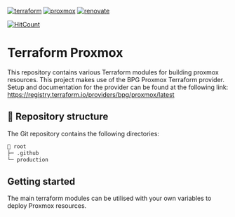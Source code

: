 [![terraform](https://img.shields.io/badge/terraform-purple?style=for-the-badge&logo=terraform)](https://terraform.io/)
[![proxmox](https://img.shields.io/badge/proxmox-orange?style=for-the-badge&logo=proxmox)](https://terraform.io/)
[![renovate](https://img.shields.io/badge/renovate-enabled-brightgreen?style=for-the-badge&logo=renovate)](https://github.com/renovatebot/renovate)

[![HitCount](https://hits.dwyl.com/binary-braids/terraform-proxmox.svg?style=flat-square&show=unique)](http://hits.dwyl.com/binary-braids/terraform-proxmox)

# Terraform Proxmox

This repository contains various Terraform modules for building proxmox resources. This project makes use of the BPG Proxmox Terraform provider. Setup and documentation for the provider can be found at the following link: https://registry.terraform.io/providers/bpg/proxmox/latest

## 📂 Repository structure

The Git repository contains the following directories:

```sh
📁 root
├─ .github
└─ production
```
## Getting started

The main terraform modules can be utilised with your own variables to deploy Proxmox resources.

